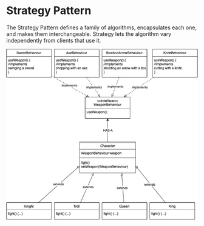 # Strategy Pattern

The Strategy Pattern defines a family of algorithms,
encapsulates each one, and makes them interchangeable.
Strategy lets the algorithm vary independently from clients that use it.

![](/src/main/resources/StrategyPattern.jpg?raw=true)
